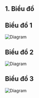 

## 1. Biểu đồ

## Biểu đồ 1
![Diagram](https://www.planttext.com/api/plantuml/png/H4ux3i8m3Drz2e_j5Tg13Z0mTs0En6ajfNOKfq8z6mD7uWeqPM1wFxsdztcz1oikbtM9S13enWgOiZx8h0SEs5mDLwECKQU9FBASMYmp2JORMGk8tPajHRUXTpRVrMNV0qKZR4IFV9prMUii63GlVVLkZajLlssMj9Qz9Pu3T1Vn_mjMDC6m9_Nb5m00__y30000)

## Biểu đồ 2
![Diagram](https://www.planttext.com/api/plantuml/png/L8yn3i8m34NtdC9Yvm8TK5NArecA0vZ4G4JgLh4ZnDaOE19Nm2qmCFhv-Tj-FPwrA6OjGtBeTSnm4CfkCXHzd90LLjruZWpzNPI65Q10r_yBBIeUKMXfjerpSmQiDoP21JjMgueXne40ES248hSn1sU2QMrZslP2_We-Ko3MY4cSuL_6dhHaXanIadwdbYKLVAwJuZs9d4foDN6Otta3003__mC0)

## Biểu đồ 3
![Diagram](https://www.planttext.com/api/plantuml/png/b5HDIiD05Dxd58_klK0N8grWeL14WkXoJ6fcQ3jJqacnI-cY2rSUG6YL8XIA2guw2nS3lSUSm2lu9irlVy1k9f2yxtSU-LK_PmD9GXdrkWxnf0YXIOb76uG7G0PGZmPIzDgXqySPvh4-uH8g3QCcu5AZdd6g5UXN3WqzvK75Gcg4T_ut3cuOuRd-MCyIRBtDPKYwknH5L2jOVnhrmg15pMh9O-1Lszi5dHlrv56uDcgEyleRiJKz4p6W9IIx7pbEdlRaDBPUXLkzYC0pgtSyQJGoQin1CgCUkMC7yi4clXpt01s3JpW5gPTuTgYUeIgrNZD09bEYbnjJad7WQIWUXuAXdi806qkLz_Yis_AGQDu_XYXrb3HMIY7rbA5_OLPlEqHE0iZrtH3de6jMCuPeV5W769wLUBOwislmvG55qGc7JguTCC8jMMBv0KjCbLE6mdQKQknJlG3VtjH4MXu1VdppJW6GExWyDBtdhcvo5yMEzw6oFklbdR5fn97D5cM7jYdlu2PkzhWA5qOjMUhn3hSS4I9N2kBFjjXjyGt1Lcwtm5C82rJWLeF4dPC5O1RTFIIVQ9srkMz_D7y0003__mC0)
